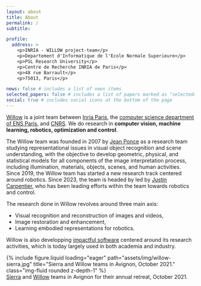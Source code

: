 ```yaml
---
layout: about
title: About
permalink: /
subtitle: 

profile:
  address: >
    <p>INRIA - WILLOW project-team</p>
    <p>Departement d'Informatique de l'Ecole Normale Superieure</p>
    <p>PSL Research University</p>
    <p>Centre de Recherche INRIA de Paris</p>
    <p>48 rue Barrault</p>
    <p>75013, Paris</p>

news: false # includes a list of news items
selected_papers: false # includes a list of papers marked as "selected={true}"
social: true # includes social icons at the bottom of the page
---
```


[Willow](https://www.di.ens.fr/willow/) is a joint team between 
[Inria Paris](https://www.inria.fr/en/inria-paris-centre), the [computer science department of ENS Paris](https://www.di.ens.fr/set_english), and [CNRS](https://www.cnrs.fr/en).
We do research in **computer vision, machine learning, robotics, optimization and control**. 

The Willow team was founded in 2007 by [Jean Ponce](https://www.di.ens.fr/~ponce/) as a research team studying representational issues in visual object recognition and scene understanding, with the objective to develop geometric, physical, and statistical models for all components of the image interpretation process, including illumination, materials, objects, scenes, and human activities. 
Since 2019, the Willow team has started a new research track centered around robotics.
Since 2023, the team is headed by led by [Justin Carpentier](https://jcarpent.github.io), who has been leading efforts within the team towards robotics and control.

The research done in Willow revolves around three main axis:
-  Visual recognition and reconstruction of images and videos,
-  Image restoration and enhancement,
-  Learning embodied representations for robotics.

Willow is also developping [impactful software](./software/) centered around its research activities, which is today largely used in both academia and industry.

<div class="row">
  <div>
        {% include figure.liquid loading="eager" path="assets/img/willow-sierra.jpg" title="Sierra and Willow teams in Avignon, October 2021." class="img-fluid rounded z-depth-1" %}
  <div class="caption">
   <a href="https://www.di.ens.fr/sierra/">Sierra</a> and <a href="https://www.di.ens.fr/willow/">Willow</a> teams in Avignon for their annual retreat, October 2021.
  </div>
  </div>
</div>
